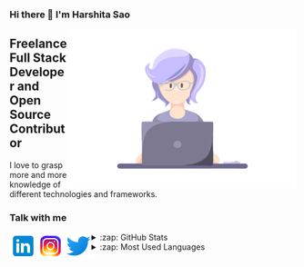 ### Hi there 👋 I'm Harshita Sao

  <img align="right" alt="gif" src="https://github.com/harshitasao/harshitasao/blob/master/git.gif" width="400" height="280"/>
  
## Freelance Full Stack Developer and Open Source Contributor
I love to grasp more and more knowledge of different technologies and frameworks.
### Talk with me 
[<img alt="linkedin" align="left" src="https://github.com/harshitasao/harshitasao/blob/master/linkedin.png"/>][linkedin]
[<img alt="instagram" align="left" src="https://github.com/harshitasao/harshitasao/blob/master/instagram.png"/>][instagram]
[<img alt="twitter" align="left" src="https://github.com/harshitasao/harshitasao/blob/master/twitter.png"/>][twitter]

<details>
  <summary>:zap: GitHub Stats</summary>

  <img align="left" alt="Harshita's GitHub Stats" src="https://github-readme-stats.vercel.app/api?username=harshitasao&show_icons=true&hide_border=true" />

</details>

<details>
  <summary>:zap: Most Used Languages</summary>

<img align="left" alt="Harshita's GitHub Top Languages" src="https://github-readme-stats.vercel.app/api/top-langs/?username=harshitasao" />

</details>

[linkedin]: https://www.linkedin.com/in/harshita-sao-468497206/
[instagram]: https://www.instagram.com/harshitasao_09/
[twitter]: https://twitter.com/09_harshitasao
<!--
**harshitasao/harshitasao** is a ✨ _special_ ✨ repository because its `README.md` (this file) appears on your GitHub profile.

Here are some ideas to get you started:

- 🔭 I’m currently working on ...
- 🌱 I’m currently learning ...
- 👯 I’m looking to collaborate on ...
- 🤔 I’m looking for help with ...
- 💬 Ask me about ...
- 📫 How to reach me: ...
- 😄 Pronouns: ...
- ⚡ Fun fact: ...
-->
